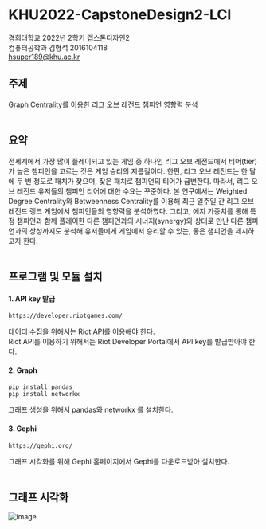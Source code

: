 # KHU2022-CapstoneDesign2-LCI

경희대학교 2022년 2학기 캡스톤디자인2 <br/>
컴퓨터공학과 김형석 2016104118 <br/>
hsuper189@khu.ac.kr <br/>

## 주제
Graph Centrality를 이용한 리그 오브 레전드 챔피언 영향력 분석 
<br/><br/>

## 요약
전세계에서 가장 많이 플레이되고 있는 게임 중 하나인 리그 오브 레전드에서 티어(tier)가 높은 챔피언을 고르는 것은 게임 승리의 지름길이다. 한편, 리그 오브 레전드는 한 달에 두 번 정도로 패치가 잦으며, 잦은 패치로 챔피언의 티어가 급변한다. 따라서, 리그 오브 레전드 유저들의 챔피언 티어에 대한 수요는 꾸준하다. 본 연구에서는 Weighted Degree Centrality와 Betweenness Centrality를 이용해 최근 일주일 간 리그 오브 레전드 랭크 게임에서 챔피언들의 영향력을 분석하였다. 그리고, 에지 가중치를 통해 특정 챔피언과 함께 플레이한 다른 챔피언과의 시너지(synergy)와 상대로 만난 다른 챔피언과의 상성까지도 분석해 유저들에게 게임에서 승리할 수 있는, 좋은 챔피언을 제시하고자 한다.
<br/><br/>

## 프로그램 및 모듈 설치
#### 1. API key 발급
```
https://developer.riotgames.com/
```
데이터 수집을 위해서는 Riot API를 이용해야 한다. <br/>
Riot API를 이용하기 위해서는 Riot Developer Portal에서 API key를 발급받아야 한다.<br/>
#### 2. Graph
```
pip install pandas
pip install networkx
```
그래프 생성을 위해서 pandas와 networkx 를 설치한다.<br/>
#### 3. Gephi
```
https://gephi.org/
```
그래프 시각화를 위해 Gephi 홈페이지에서 Gephi를 다운로드받아 설치한다.
<br/><br/>

## 그래프 시각화
![image](https://user-images.githubusercontent.com/30518853/205503307-ba68bb6c-84cf-4562-800e-14bff32f7294.PNG)



